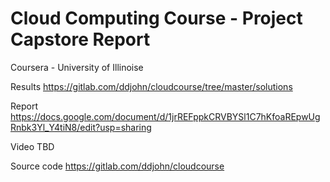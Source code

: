 # Cloud Computing Course - Project Capstore Report
Coursera - University of Illinoise

Results
https://gitlab.com/ddjohn/cloudcourse/tree/master/solutions

Report
https://docs.google.com/document/d/1jrREFppkCRVBYSl1C7hKfoaREpwUgRnbk3Yl_Y4tiN8/edit?usp=sharing

Video
TBD

Source code
https://gitlab.com/ddjohn/cloudcourse

